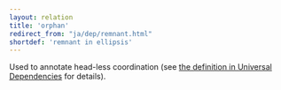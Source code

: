 ```yaml
---
layout: relation
title: 'orphan'
redirect_from: "ja/dep/remnant.html"
shortdef: 'remnant in ellipsis'
---
```


Used to annotate head-less coordination (see [the definition in Universal Dependencies](u-dep/remnant) for details).
<!-- Interlanguage links updated Út zář 29 18:41:33 CEST 2020 -->
